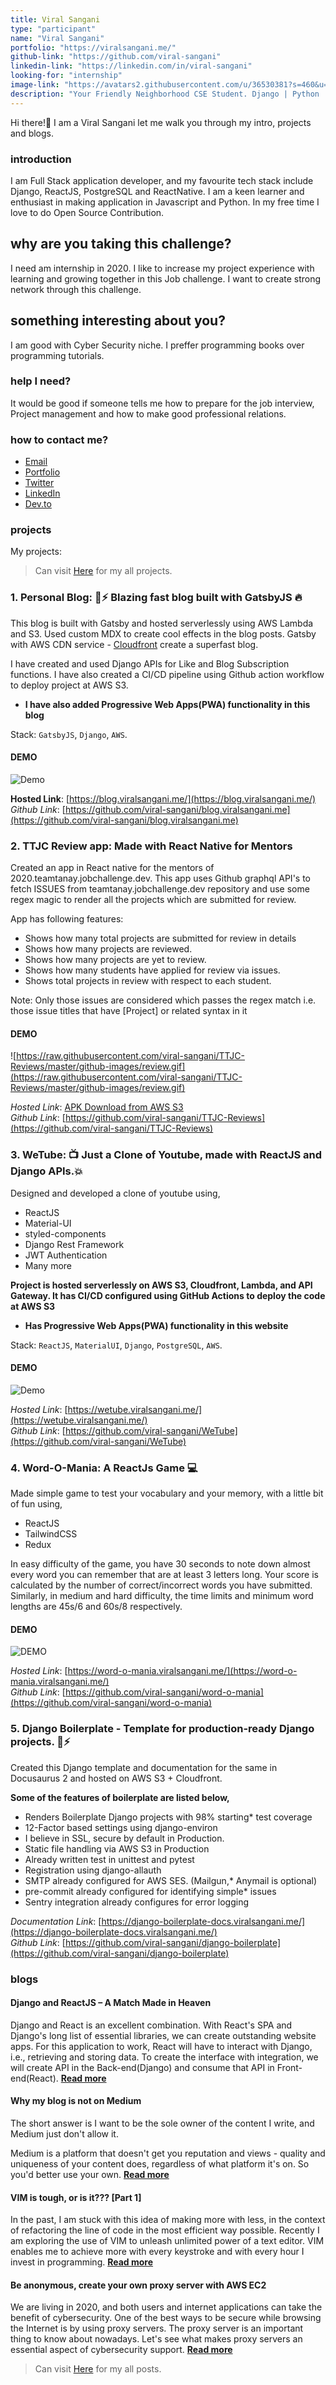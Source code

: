 ```yaml
---
title: Viral Sangani
type: "participant"
name: "Viral Sangani"
portfolio: "https://viralsangani.me/"
github-link: "https://github.com/viral-sangani"
linkedin-link: "https://linkedin.com/in/viral-sangani"
looking-for: "internship"
image-link: "https://avatars2.githubusercontent.com/u/36530381?s=460&u=c855ebdff9ae53fd8ae4d45d6273c45b06e4f83c&v=4"
description: "Your Friendly Neighborhood CSE Student. Django | Python | AWS | Linux | ReactJS | GatsbyJS | Javascript "
---
```


Hi there!👋 I am a Viral Sangani let me walk you through my intro, projects and blogs.

### introduction

I am Full Stack application developer, and my favourite tech stack include Django, ReactJS, PostgreSQL and ReactNative. I am a keen learner and enthusiast in making application in Javascript and Python. In my free time I love to do Open Source Contribution.

## why are you taking this challenge?

I need am internship in 2020. I like to increase my project experience with learning and growing together in this Job challenge. I want to create strong network through this challenge.

## something interesting about you?

I am good with Cyber Security niche.
I preffer programming books over programming tutorials.

### help I need?

It would be good if someone tells me how to prepare for the job interview, Project management and how to make good professional relations.

### how to contact me?

- [Email](mailto:viral.sangani2011@gmail.com)
- [Portfolio](https://viralsangani.me/)
- [Twitter](https://twitter.com/viral_sangani_)
- [LinkedIn](https://linkedin.com/in/viral-sangani)
- [Dev.to](https://dev.to/viralsangani)

### projects

My projects:

> Can visit [Here](https://viralsangani.me/projects) for my all projects.

### **1. Personal Blog: 🚀⚡️ Blazing fast blog built with GatsbyJS 🔥**

This blog is built with Gatsby and hosted serverlessly using AWS Lambda and S3. Used custom MDX to create cool effects in the blog posts. Gatsby with AWS CDN service - [Cloudfront](https://aws.amazon.com/cloudfront/) create a superfast blog.

I have created and used Django APIs for Like and Blog Subscription functions. I have also created a CI/CD pipeline using Github action workflow to deploy project at AWS S3.

- **I have also added Progressive Web Apps(PWA) functionality in this blog**

Stack: `GatsbyJS`, `Django`, `AWS`.

#### DEMO

![Demo](https://raw.githubusercontent.com/viral-sangani/blog.viralsangani.me/master/static/gatsby-blog-gif.gif)

**Hosted Link**: [https://blog.viralsangani.me/](https://blog.viralsangani.me/)  
_Github Link_: [https://github.com/viral-sangani/blog.viralsangani.me](https://github.com/viral-sangani/blog.viralsangani.me)

### **2. TTJC Review app: Made with React Native for Mentors**

Created an app in React native for the mentors of 2020.teamtanay.jobchallenge.dev.
This app uses Github graphql API's to fetch ISSUES from teamtanay.jobchallenge.dev repository and use some regex magic to render all the projects which are submitted for review.

App has following features:

- Shows how many total projects are submitted for review in details
- Shows how many projects are reviewed.
- Shows how many projects are yet to review.
- Shows how many students have applied for review via issues.
- Shows total projects in review with respect to each student.

Note: Only those issues are considered which passes the regex match i.e. those issue titles that have [Project] or related syntax in it

#### DEMO

![https://raw.githubusercontent.com/viral-sangani/TTJC-Reviews/master/github-images/review.gif](https://raw.githubusercontent.com/viral-sangani/TTJC-Reviews/master/github-images/review.gif)

_Hosted Link_: [APK Download from AWS S3](https://s3.ap-south-1.amazonaws.com/ttjc.viralsangani.me/ttjc-reviews-signed.apk)  
_Github Link_: [https://github.com/viral-sangani/TTJC-Reviews](https://github.com/viral-sangani/TTJC-Reviews)

### **3. WeTube: 📺 Just a Clone of Youtube, made with ReactJS and Django APIs.💥**

Designed and developed a clone of youtube using,

- ReactJS
- Material-UI
- styled-components
- Django Rest Framework
- JWT Authentication
- Many more

**Project is hosted serverlessly on AWS S3, Cloudfront, Lambda, and API Gateway.
It has CI/CD configured using GitHub Actions to deploy the code at AWS S3**

- **Has Progressive Web Apps(PWA) functionality in this website**

Stack: `ReactJS`, `MaterialUI`, `Django`, `PostgreSQL`, `AWS`.

#### DEMO

![Demo](https://raw.githubusercontent.com/viral-sangani/WeTube/master/src/Static/wetube.gif)

_Hosted Link_: [https://wetube.viralsangani.me/](https://wetube.viralsangani.me/)  
_Github Link_: [https://github.com/viral-sangani/WeTube](https://github.com/viral-sangani/WeTube)

### **4. Word-O-Mania: A ReactJs Game 💻**

Made simple game to test your vocabulary and your memory, with a little bit of fun using,

- ReactJS
- TailwindCSS
- Redux

In easy difficulty of the game, you have 30 seconds to note down almost every word you can remember that are at least 3 letters long. Your score is calculated by the number of correct/incorrect words you have submitted. Similarly, in medium and hard difficulty, the time limits and minimum word lengths are 45s/6 and 60s/8 respectively.

#### DEMO

![DEMO](https://raw.githubusercontent.com/viral-sangani/word-o-mania/master/git-images/word-o-mania.gif)

_Hosted Link_: [https://word-o-mania.viralsangani.me/](https://word-o-mania.viralsangani.me/)  
_Github Link_: [https://github.com/viral-sangani/word-o-mania](https://github.com/viral-sangani/word-o-mania)

### **5. Django Boilerplate - Template for production-ready Django projects. 🚀⚡️**

Created this Django template and documentation for the same in Docusaurus 2 and hosted on AWS S3 + Cloudfront.

**Some of the features of boilerplate are listed below,**

- Renders Boilerplate Django projects with 98% starting\* test coverage
- 12-Factor based settings using django-environ
- I believe in SSL, secure by default in Production.
- Static file handling via AWS S3 in Production
- Already written test in unittest and pytest
- Registration using django-allauth
- SMTP already configured for AWS SES. (Mailgun,\* Anymail is optional)
- pre-commit already configured for identifying simple\* issues
- Sentry integration already configures for error logging

_Documentation Link_: [https://django-boilerplate-docs.viralsangani.me/](https://django-boilerplate-docs.viralsangani.me/)  
_Github Link_: [https://github.com/viral-sangani/django-boilerplate](https://github.com/viral-sangani/django-boilerplate)

### blogs

#### Django and ReactJS – A Match Made in Heaven

Django and React is an excellent combination. With React's SPA and Django's long list of essential libraries, we can create outstanding website apps. For this application to work, React will have to interact with Django, i.e., retrieving and storing data. To create the interface with integration, we will create API in the Back-end(Django) and consume that API in Front-end(React).
**[Read more](https://blog.viralsangani.me/posts/django-and-reactjs-a-match-made-in-heaven/)**

#### Why my blog is not on Medium

The short answer is I want to be the sole owner of the content I write, and Medium just don't allow it.

Medium is a platform that doesn't get you reputation and views - quality and uniqueness of your content does, regardless of what platform it's on. So you'd better use your own. **[Read more](https://blog.viralsangani.me/posts/why-my-blog-is-not-on-medium/)**

#### VIM is tough, or is it??? [Part 1]

In the past, I am stuck with this idea of making more with less, in the context of refactoring the line of code in the most efficient way possible. Recently I am exploring the use of VIM to unleash unlimited power of a text editor. VIM enables me to achieve more with every keystroke and with every hour I invest in programming. **[Read more](https://blog.viralsangani.me/posts/vim-is-tough-or-is-it/)**

#### Be anonymous, create your own proxy server with AWS EC2

We are living in 2020, and both users and internet applications can take the benefit of cybersecurity. One of the best ways to be secure while browsing the Internet is by using proxy servers. The proxy server is an important thing to know about nowadays. Let's see what makes proxy servers an essential aspect of cybersecurity support. **[Read more](https://blog.viralsangani.me/posts/be-anonymous-create-your-own-proxy-server-with-aws-ec2/)**

> Can visit [Here](https://blog.viralsangani.me) for my all posts.
